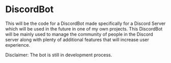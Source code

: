 # DiscordBot
This will be the code for a DiscordBot made specifically for a Discord Server which will be used in the future in one of my own projects. This DiscordBot will be mainly used to manage the community of people in the Discord server along with plenty of additional features that will increase user experience.

Disclaimer: The bot is still in development process.
